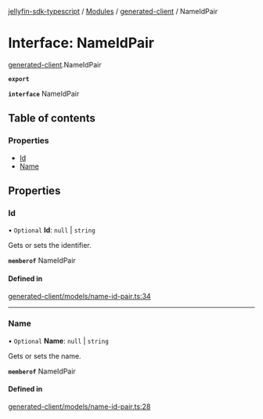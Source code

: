 [jellyfin-sdk-typescript](../README.md) / [Modules](../modules.md) / [generated-client](../modules/generated_client.md) / NameIdPair

# Interface: NameIdPair

[generated-client](../modules/generated_client.md).NameIdPair

**`export`**

**`interface`** NameIdPair

## Table of contents

### Properties

- [Id](generated_client.NameIdPair.md#id)
- [Name](generated_client.NameIdPair.md#name)

## Properties

### Id

• `Optional` **Id**: ``null`` \| `string`

Gets or sets the identifier.

**`memberof`** NameIdPair

#### Defined in

[generated-client/models/name-id-pair.ts:34](https://github.com/thornbill/jellyfin-sdk-typescript/blob/e4df7f8/src/generated-client/models/name-id-pair.ts#L34)

___

### Name

• `Optional` **Name**: ``null`` \| `string`

Gets or sets the name.

**`memberof`** NameIdPair

#### Defined in

[generated-client/models/name-id-pair.ts:28](https://github.com/thornbill/jellyfin-sdk-typescript/blob/e4df7f8/src/generated-client/models/name-id-pair.ts#L28)
